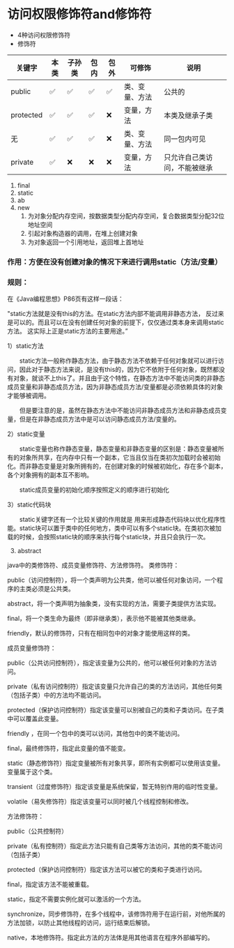 # 访问权限修饰符and修饰符

* 4种访问权限修饰符
* 修饰符

|关键字|本类|子孙类|包内|包外|可修饰|说明|
| --- | --- | --- | --- | --- | ---|---|
|public| ✅| ✅| ✅| ✅|类、变量、方法|公共的|
|protected|✅|✅|✅|❌|变量，方法|本类及继承子类|
|无|✅|✅|✅|❌|类、变量、方法|同一包内可见|
|private|✅|❌|❌|❌|变量，方法|只允许自己类访问，不能被继承|



1. final
2. static
3. ab
4. new
    1. 为对象分配内存空间，按数据类型分配内存空间，复合数据类型分配32位地址空间
    2. 引起对象构造器的调用，在堆上创建对象
    3. 为对象返回一个引用地址，返回堆上首地址
    


### 作用：方便在没有创建对象的情况下来进行调用static（方法/变量）
### 规则：






在《Java编程思想》P86页有这样一段话：

"static方法就是没有this的方法。在static方法内部不能调用非静态方法，
反过来是可以的。而且可以在没有创建任何对象的前提下，仅仅通过类本身来调用static方法。
这实际上正是static方法的主要用途。”

1）static方法

　　static方法一般称作静态方法，由于静态方法不依赖于任何对象就可以进行访问，因此对于静态方法来说，是没有this的，因为它不依附于任何对象，既然都没有对象，就谈不上this了。并且由于这个特性，在静态方法中不能访问类的非静态成员变量和非静态成员方法，因为非静态成员方法/变量都是必须依赖具体的对象才能够被调用。

　　但是要注意的是，虽然在静态方法中不能访问非静态成员方法和非静态成员变量，但是在非静态成员方法中是可以访问静态成员方法/变量的。


2）static变量

　　static变量也称作静态变量，静态变量和非静态变量的区别是：静态变量被所有的对象所共享，在内存中只有一个副本，它当且仅当在类初次加载时会被初始化。而非静态变量是对象所拥有的，在创建对象的时候被初始化，存在多个副本，各个对象拥有的副本互不影响。

　　static成员变量的初始化顺序按照定义的顺序进行初始化

3）static代码块

　　static关键字还有一个比较关键的作用就是 用来形成静态代码块以优化程序性能。static块可以置于类中的任何地方，类中可以有多个static块。在类初次被加载的时候，会按照static块的顺序来执行每个static块，并且只会执行一次。





3. abstract



java中的类修饰符、成员变量修饰符、方法修饰符。
类修饰符：

public（访问控制符），将一个类声明为公共类，他可以被任何对象访问，一个程序的主类必须是公共类。

abstract，将一个类声明为抽象类，没有实现的方法，需要子类提供方法实现。

final，将一个类生命为最终（即非继承类），表示他不能被其他类继承。

friendly，默认的修饰符，只有在相同包中的对象才能使用这样的类。

  

成员变量修饰符：

public（公共访问控制符），指定该变量为公共的，他可以被任何对象的方法访问。

private（私有访问控制符）指定该变量只允许自己的类的方法访问，其他任何类（包括子类）中的方法均不能访问。

protected（保护访问控制符）指定该变量可以别被自己的类和子类访问。在子类中可以覆盖此变量。

friendly ，在同一个包中的类可以访问，其他包中的类不能访问。

final，最终修饰符，指定此变量的值不能变。

static（静态修饰符）指定变量被所有对象共享，即所有实例都可以使用该变量。变量属于这个类。

transient（过度修饰符）指定该变量是系统保留，暂无特别作用的临时性变量。

volatile（易失修饰符）指定该变量可以同时被几个线程控制和修改。

  

方法修饰符：

public（公共控制符）

private（私有控制符）指定此方法只能有自己类等方法访问，其他的类不能访问（包括子类）

protected（保护访问控制符）指定该方法可以被它的类和子类进行访问。

final，指定该方法不能被重载。

static，指定不需要实例化就可以激活的一个方法。

synchronize，同步修饰符，在多个线程中，该修饰符用于在运行前，对他所属的方法加锁，以防止其他线程的访问，运行结束后解锁。

native，本地修饰符。指定此方法的方法体是用其他语言在程序外部编写的。